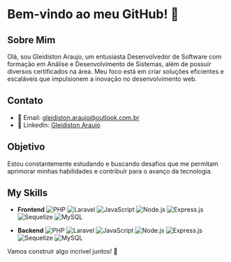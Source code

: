 # Bem-vindo ao meu GitHub! 👋

## Sobre Mim
Olá, sou Gleidiston Araujo, um entusiasta Desenvolvedor de Software com formação em Análise e Desenvolvimento de Sistemas, além de possuir diversos certificados na área. Meu foco está em criar soluções eficientes e escaláveis que impulsionem a inovação no desenvolvimento web.

## Contato
- 📧 Email: gleidiston.araujo@outlook.com.br
- 💼 LinkedIn: [Gleidiston Araujo](https://www.linkedin.com/in/gleidiston-ferreira-de-araujo/)

## Objetivo
Estou constantemente estudando e buscando desafios que me permitam aprimorar minhas habilidades e contribuir para o avanço da tecnologia.

## My Skills
- **Frontend**
  ![PHP](https://skillicons.dev/icons/php) ![Laravel](https://skillicons.dev/icons/laravel) ![JavaScript](https://skillicons.dev/icons/javascript) ![Node.js](https://skillicons.dev/icons/nodejs) ![Express.js](https://skillicons.dev/icons/express) ![Sequelize](https://skillicons.dev/icons/sequelize) ![MySQL](https://skillicons.dev/icons/mysql)

- **Backend**
  ![PHP](https://skillicons.dev/icons/php) ![Laravel](https://skillicons.dev/icons/laravel) ![JavaScript](https://skillicons.dev/icons/javascript) ![Node.js](https://skillicons.dev/icons/nodejs) ![Express.js](https://skillicons.dev/icons/express) ![Sequelize](https://skillicons.dev/icons/sequelize) ![MySQL](https://skillicons.dev/icons/mysql)

Vamos construir algo incrível juntos! 🚀
